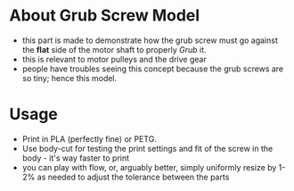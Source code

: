 # About Grub Screw Model

- this part is made to demonstrate how the grub screw must go against the **flat** side of the motor shaft to properly _Grub_ it. 
- this is relevant to motor pulleys and the drive gear
- people have troubles seeing this concept because the grub screws are so tiny; hence this model. 

# Usage
- Print in PLA (perfectly fine) or PETG.
- Use body-cut for testing the print settings and fit of the screw in the body - it's way faster to print
- you can play with flow, or, arguably better, simply uniformly resize by 1-2% as needed to adjust the tolerance between the parts